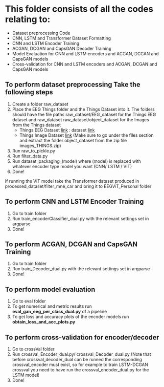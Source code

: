 # **This folder consists of all the codes relating to:**
  - Dataset preprocessing Code
  - CNN, LSTM and Transformer Dataset Formatting
  - CNN and LSTM Encoder Training
  - ACGAN, DCGAN and CapsGAN Decoder Training
  - Model Evaluation for CNN and LSTM encoders and ACGAN, DCGAN and CapsGAN models
  - Cross-validation for CNN and LSTM encoders and ACGAN, DCGAN and CapsGAN models

## **To perform dataset preprocessing Take the following steps**
  1. Create a folder raw_dataset
  2. Place the EEG Things folder and the Things Dataset into it. The folders should have the file paths raw_dataset/EEG_dataset for the Things EEG dataset and raw_dataset raw_dataset/object_dataset for the Images from the Things         dataset
     - Things EEG Dataset [link](https://osf.io/hd6zk/) : dataset [link](https://openneuro.org/datasets/ds003825/versions/1.2.0) 
     - Things Image Dataset [link](https://osf.io/jum2f/) (Make sure to go under the files section and extract the folder object_dataset from the zip file images_THINGS.zip)
  3. Run raw_to_pickle.py
  4. Run filter_data.py
  5. Run dataset_packaging_(model) where (model) is replaced with whatever encoder type model you want (CNN/ LSTM / ViT)
  6. Done!

 If running the ViT model take the Transformer dataset produced in processed_dataset/filter_mne_car and bring it to EEGViT_Personal folder
  
## **To perform CNN and LSTM Encoder Training**
  1. Go to train folder
  2. Run train_encoderClassifier_dual.py with the relevant settings set in argparse
  3. Done!

## **To perform ACGAN, DCGAN and CapsGAN Training**
  1. Go to train folder
  2. Run train_Decoder_dual.py with the relevant settings set in argparse
  3. Done!

## **To perform model evaluation**
  1. Go to eval folder
  2. To get numerical and metric results run **eval_gan_eeg_per_class_dual.py** of a pipeline
  3. To get loss and accuracy plots of the encoder models run **obtain_loss_and_acc_plots.py**

## **To perform cross-validation for encoder/decoder**
  1. Go to crossVal folder
  2. Run crossval_Encoder_dual.py/ crossval_Decoder_dual.py (Note that before crossval_decoder_dual can be runned the corresponding crossval_encoder must exist, so for example to train LSTM-DCGAN crossval you need to          have run the crossval_encoder_dual.py for the LSTM model)
  3. Done!
